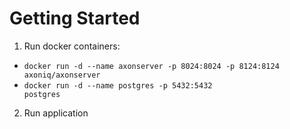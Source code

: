 # Getting Started

1. Run docker containers:

* <code>docker run -d --name axonserver -p 8024:8024 -p 8124:8124 axoniq/axonserver</code>
* <code>docker run -d --name postgres -p 5432:5432 postgres</code>

2. Run application